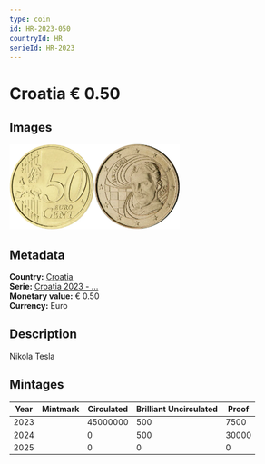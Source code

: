 ```yaml
---
type: coin
id: HR-2023-050
countryId: HR
serieId: HR-2023
---
```


# Croatia € 0.50

## Images

<img src="../../../Images/common-2007-050.webp" height="150" alt="Front image"><img src="Images/croatia-2023-050.webp" height="150" alt="Back image">

## Metadata

**Country:** [Croatia](../index.md)\
**Serie:** [Croatia 2023 - ...](index.md)\
**Monetary value:** € 0.50\
**Currency:** Euro

## Description

Nikola Tesla

## Mintages

| Year | Mintmark | Circulated | Brilliant Uncirculated | Proof |
| ---- | -------- | ---------- | ---------------------- | ----- |
| 2023 |          | 45000000   | 500                    | 7500  |
| 2024 |          | 0          | 500                    | 30000 |
| 2025 |          | 0          | 0                      | 0     |
